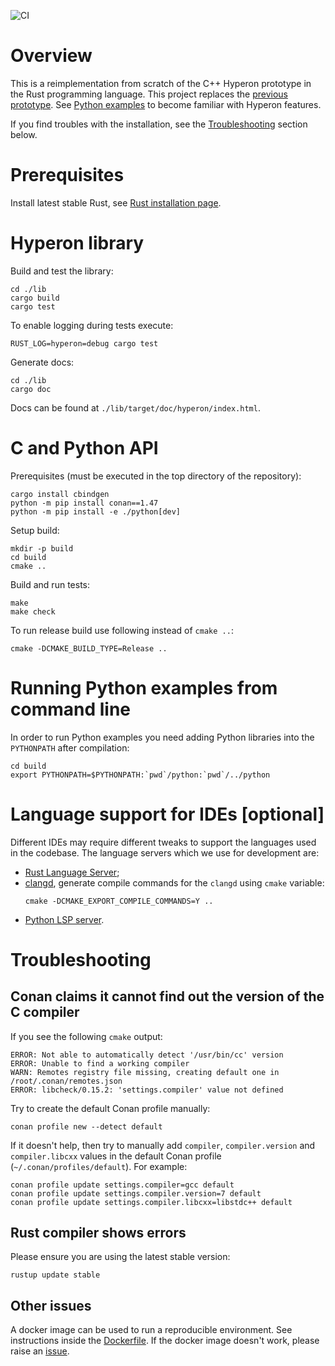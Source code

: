 ![CI](https://github.com/trueagi-io/hyperon-experimental/actions/workflows/ci.yml/badge.svg)

# Overview

This is a reimplementation from scratch of the C++ Hyperon prototype in the Rust
programming language. This project replaces the [previous
prototype](https://github.com/trueagi-io/hyperon/tree/master).
See [Python examples](./python/tests) to become familiar with Hyperon features.

If you find troubles with the installation, see the [Troubleshooting](#troubleshooting) section below.

# Prerequisites

Install latest stable Rust, see [Rust installation
page](https://www.rust-lang.org/tools/install).

# Hyperon library

Build and test the library:
```
cd ./lib
cargo build
cargo test
```

To enable logging during tests execute:
```
RUST_LOG=hyperon=debug cargo test
```

Generate docs:
```
cd ./lib
cargo doc
```
Docs can be found at `./lib/target/doc/hyperon/index.html`.

# C and Python API

Prerequisites (must be executed in the top directory of the repository):
```
cargo install cbindgen
python -m pip install conan==1.47
python -m pip install -e ./python[dev]
```

Setup build:
```
mkdir -p build
cd build
cmake ..
```

Build and run tests:
```
make
make check
```

To run release build use following instead of `cmake ..`:
```
cmake -DCMAKE_BUILD_TYPE=Release ..
```

# Running Python examples from command line

In order to run Python examples you need adding Python libraries into the `PYTHONPATH`
after compilation:
```
cd build
export PYTHONPATH=$PYTHONPATH:`pwd`/python:`pwd`/../python
```

# Language support for IDEs [optional]

Different IDEs may require different tweaks to support the languages
used in the codebase. The language servers which we use
for development are:
- [Rust Language Server](https://github.com/rust-lang/rls#setup);
- [clangd](https://clangd.llvm.org/installation), generate compile
  commands for the `clangd` using `cmake` variable:
  ```
  cmake -DCMAKE_EXPORT_COMPILE_COMMANDS=Y ..
  ```
- [Python LSP server](https://github.com/python-lsp/python-lsp-server#installation).

# Troubleshooting

## Conan claims it cannot find out the version of the C compiler

If you see the following `cmake` output:
```
ERROR: Not able to automatically detect '/usr/bin/cc' version
ERROR: Unable to find a working compiler
WARN: Remotes registry file missing, creating default one in /root/.conan/remotes.json
ERROR: libcheck/0.15.2: 'settings.compiler' value not defined
```
Try to create the default Conan profile manually:
```
conan profile new --detect default
```
If it doesn't help, then try to manually add `compiler`, `compiler.version` and
`compiler.libcxx` values in the default Conan profile
(`~/.conan/profiles/default`).
For example:
```
conan profile update settings.compiler=gcc default
conan profile update settings.compiler.version=7 default
conan profile update settings.compiler.libcxx=libstdc++ default
```

## Rust compiler shows errors

Please ensure you are using the latest stable version:
```
rustup update stable
```

## Other issues

A docker image can be used to run a reproducible environment. See instructions
inside the [Dockerfile](./.github/Dockerfile).
If the docker image doesn't work, please
raise an
[issue](https://github.com/trueagi-io/hyperon-experimental/issues).
